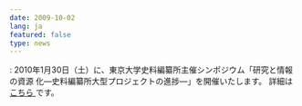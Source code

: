```yaml
---
date: 2009-10-02
lang: ja
featured: false
type: news
---
```

: 
2010年1月30日（土）に、東京大学史料編纂所主催シンポジウム「研究と情報の資源
化―史料編纂所大型プロジェクトの進捗―」を開催いたします。
詳細は
<a href="/news/2009/20100130symposium.pdf" target="_blank">
こちら
</a>です。
